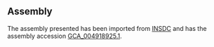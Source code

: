 
Assembly
--------

The assembly presented has been imported from 
[INSDC](http://www.insdc.org) and has the assembly accession
[GCA\_004918925.1](http://www.ebi.ac.uk/ena/data/view/GCA_004918925.1).

